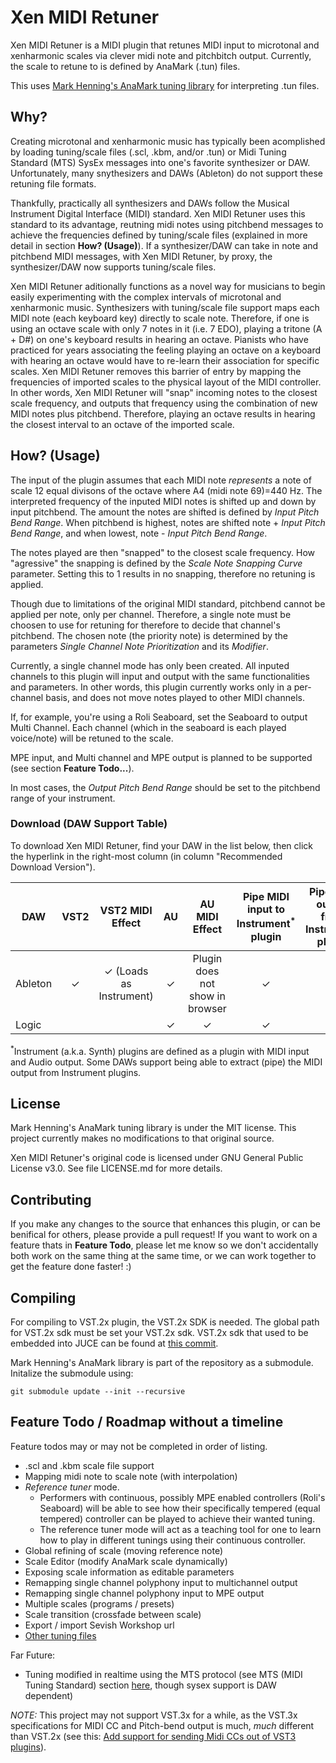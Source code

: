 # Xen MIDI Retuner

Xen MIDI Retuner is a MIDI plugin that retunes MIDI input to microtonal and xenharmonic scales via clever midi note and pitchbitch output. Currently, the scale to retune to is defined by AnaMark (.tun) files.

This uses [Mark Henning's AnaMark tuning library](https://github.com/zardini123/AnaMark-Tuning-Library) for interpreting .tun files.

## Why?

Creating microtonal and xenharmonic music has typically been acomplished by loading tuning/scale files (.scl, .kbm, and/or .tun) or Midi Tuning Standard (MTS) SysEx messages into one's favorite synthesizer or DAW. Unfortunately, many snythesizers and DAWs (Ableton) do not support these retuning file formats.

Thankfully, practically all synthesizers and DAWs follow the Musical Instrument Digital Interface (MIDI) standard. Xen MIDI Retuner uses this standard to its advantage, reutning midi notes using pitchbend messages to achieve the frequencies defined by tuning/scale files (explained in more detail in section **How? (Usage)**). If a synthesizer/DAW can take in note and pitchbend MIDI messages, with Xen MIDI Retuner, by proxy, the synthesizer/DAW now supports tuning/scale files.

Xen MIDI Retuner aditionally functions as a novel way for musicians to begin easily experimenting with the complex intervals of microtonal and xenharmonic music. Synthesizers with tuning/scale file support maps each MIDI note (each keyboard key) directly to scale note. Therefore, if one is using an octave scale with only 7 notes in it (i.e. 7 EDO), playing a tritone (A + D#) on one's keyboard results in hearing an octave. Pianists who have practiced for years associating the feeling playing an octave on a keyboard with hearing an octave would have to re-learn their association for specific scales. Xen MIDI Retuner removes this barrier of entry by mapping the frequencies of imported scales to the physical layout of the MIDI controller. In other words, Xen MIDI Retuner will "snap" incoming notes to the closest scale frequency, and outputs that frequency using the combination of new MIDI notes plus pitchbend. Therefore, playing an octave results in hearing the closest interval to an octave of the imported scale.

## How? (Usage)

The input of the plugin assumes that each MIDI note _represents_ a note of scale 12 equal divisons of the octave where A4 (midi note 69)=440 Hz. The interpreted frequency of the inputed MIDI notes is shifted up and down by input pitchbend. The amount the notes are shifted is defined by _Input Pitch Bend Range_. When pitchbend is highest, notes are shifted note + _Input Pitch Bend Range_, and when lowest, note - _Input Pitch Bend Range_.

The notes played are then "snapped" to the closest scale frequency. How "agressive" the snapping is defined by the _Scale Note Snapping Curve_ parameter. Setting this to 1 results in no snapping, therefore no retuning is applied.

Though due to limitations of the original MIDI standard, pitchbend cannot be applied per note, only per channel. Therefore, a single note must be choosen to use for retuning for therefore to decide that channel's pitchbend. The chosen note (the priority note) is determined by the parameters _Single Channel Note Prioritization_ and its _Modifier_.

Currently, a single channel mode has only been created. All inputed channels to this plugin will input and output with the same functionalities and parameters. In other words, this plugin currently works only in a per-channel basis, and does not move notes played to other MIDI channels.

If, for example, you're using a Roli Seaboard, set the Seaboard to output Multi Channel. Each channel (which in the seaboard is each played voice/note) will be retuned to the scale.

MPE input, and Multi channel and MPE output is planned to be supported (see section **Feature Todo...**).

In most cases, the _Output Pitch Bend Range_ should be set to the pitchbend range of your instrument.

### Download (DAW Support Table)

To download Xen MIDI Retuner, find your DAW in the list below, then click the hyperlink in the right-most column (in column "Recommended Download Version").

| DAW     | VST2 |    VST2 MIDI Effect     | AU  |         AU MIDI Effect          | Pipe MIDI input to Instrument<sup>\*</sup> plugin | Pipe MIDI output from Instrument plugin | Recommended Download Version |
| ------- | :--: | :---------------------: | :-: | :-----------------------------: | :-----------------------------------------------: | :-------------------------------------: | :--------------------------: |
| Ableton |  ✓   | ✓ (Loads as Instrument) |  ✓  | Plugin does not show in browser |                         ✓                         |                    ✓                    |       VST2 Instrument        |
| Logic   |      |                         |  ✓  |                ✓                |                         ✓                         |                                         |        AU MIDI Effect        |

<sup>\*</sup>Instrument (a.k.a. Synth) plugins are defined as a plugin with MIDI input and Audio output. Some DAWs support being able to extract (pipe) the MIDI output from Instrument plugins.

## License

Mark Henning's AnaMark tuning library is under the MIT license. This project currently makes no modifications to that original source.

Xen MIDI Retuner's original code is licensed under GNU General Public License v3.0. See file LICENSE.md for more details.

## Contributing

If you make any changes to the source that enhances this plugin, or can be benifical for others, please provide a pull request! If you want to work on a feature thats in **Feature Todo**, please let me know so we don't accidentally both work on the same thing at the same time, or we can work together to get the feature done faster! :)

## Compiling

For compiling to VST.2x plugin, the VST.2x SDK is needed. The global path for VST.2x sdk must be set your VST.2x sdk. VST.2x sdk that used to be embedded into JUCE can be found at [this commit](https://github.com/WeAreROLI/JUCE/tree/8317738112ccceb2c58deac3e4bb167c62682916/modules/juce_audio_processors/format_types/VST3_SDK/pluginterfaces).

Mark Henning's AnaMark library is part of the repository as a submodule. Initalize the submodule using:

`git submodule update --init --recursive`

## Feature Todo / Roadmap without a timeline

Feature todos may or may not be completed in order of listing.

- .scl and .kbm scale file support
- Mapping midi note to scale note (with interpolation)
- _Reference tuner_ mode.
  - Performers with continuous, possibly MPE enabled controllers (Roli's Seaboard) will be able to see how their specifically tempered (equal tempered) controller can be played to achieve their wanted tuning.
  - The reference tuner mode will act as a teaching tool for one to learn how to play in different tunings using their continuous controller.
- Global refining of scale (moving reference note)
- Scale Editor (modify AnaMark scale dynamically)
- Exposing scale information as editable parameters
- Remapping single channel polyphony input to multichannel output
- Remapping single channel polyphony input to MPE output
- Multiple scales (programs / presets)
- Scale transition (crossfade between scale)
- Export / import Sevish Workshop url
- [Other tuning files](https://hpi.zentral.zone/filetypes)

Far Future:

- Tuning modified in realtime using the MTS protocol (see MTS (MIDI Tuning Standard) section [here](https://www.midi.org/articles-old/microtuning-and-alternative-intonation-systems), though sysex support is DAW dependent)

_NOTE:_ This project may not support VST.3x for a while, as the VST.3x specifications for MIDI CC and Pitch-bend output is much, _much_ different than VST.2x (see this: [Add support for sending Midi CCs out of VST3 plugins](https://forum.juce.com/t/add-support-for-sending-midi-ccs-out-of-vst3-plugins/35781)).
